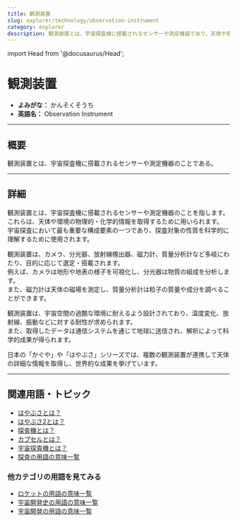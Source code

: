 ```yaml
---
title: 観測装置
slug: explorer/technology/observation-instrument
category: explorer
description: 観測装置とは、宇宙探査機に搭載されるセンサーや測定機器であり、天体や環境の物理的・化学的情報を取得するために用いられる。
---
```


import Head from '@docusaurus/Head';

<Head>
  <script type="application/ld+json">
    {`{
      "@context": "https://schema.org",
      "@type": "DefinedTerm",
      "name": "観測装置",
      "inDefinedTermSet": "https://www.space-portal.org",
      "termCode": "explorer/technology/observation-instrument",
      "description": "観測装置とは、宇宙探査機に搭載されるセンサーや測定機器であり、天体や環境の物理的・化学的情報を取得するために用いられる。",
      "url": "https://www.space-portal.org/docs/explorer/technology/observation-instrument"
    }`}
  </script>
</Head>

# 観測装置

- **よみがな：** かんそくそうち  
- **英語名：** Observation Instrument  

---

## 概要

観測装置とは、宇宙探査機に搭載されるセンサーや測定機器のことである。

---

## 詳細

観測装置とは、宇宙探査機に搭載されるセンサーや測定機器のことを指します。  
これらは、天体や環境の物理的・化学的情報を取得するために用いられます。  
宇宙探査において最も重要な構成要素の一つであり、探査対象の性質を科学的に理解するために使用されます。  


観測装置は、カメラ、分光器、放射線検出器、磁力計、質量分析計など多岐にわたり、目的に応じて選定・搭載されます。  
例えば、カメラは地形や地表の様子を可視化し、分光器は物質の組成を分析します。  
また、磁力計は天体の磁場を測定し、質量分析計は粒子の質量や成分を調べることができます。  

観測装置は、宇宙空間の過酷な環境に耐えるよう設計されており、温度変化、放射線、振動などに対する耐性が求められます。  
また、取得したデータは通信システムを通じて地球に送信され、解析によって科学的成果が得られます。  

日本の「かぐや」や「はやぶさ」シリーズでは、複数の観測装置が連携して天体の詳細な情報を取得し、世界的な成果を挙げています。

---

## 関連用語・トピック

- [はやぶさとは？](docs/explorer/mission/hayabusa)  
- [はやぶさ2とは？](docs/explorer/mission/hayabusa2)  
- [探査機とは？](docs/explorer/space-probe)  
- [カプセルとは？](docs/explorer/technology/capsule)
- [宇宙探査機とは？](docs/explorer/space-probe)
- [探査の用語の意味一覧](docs/category/explorer)

### 他カテゴリの用語を見てみる
- [ロケットの用語の意味一覧](docs/category/rocket)
- [宇宙開発史の用語の意味一覧](docs/category/history)
- [宇宙開発の用語の意味一覧](docs/category/glossary)